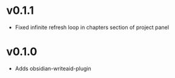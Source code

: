 # v0.1.1

- Fixed infinite refresh loop in chapters section of project panel

# v0.1.0

- Adds obsidian-writeaid-plugin

